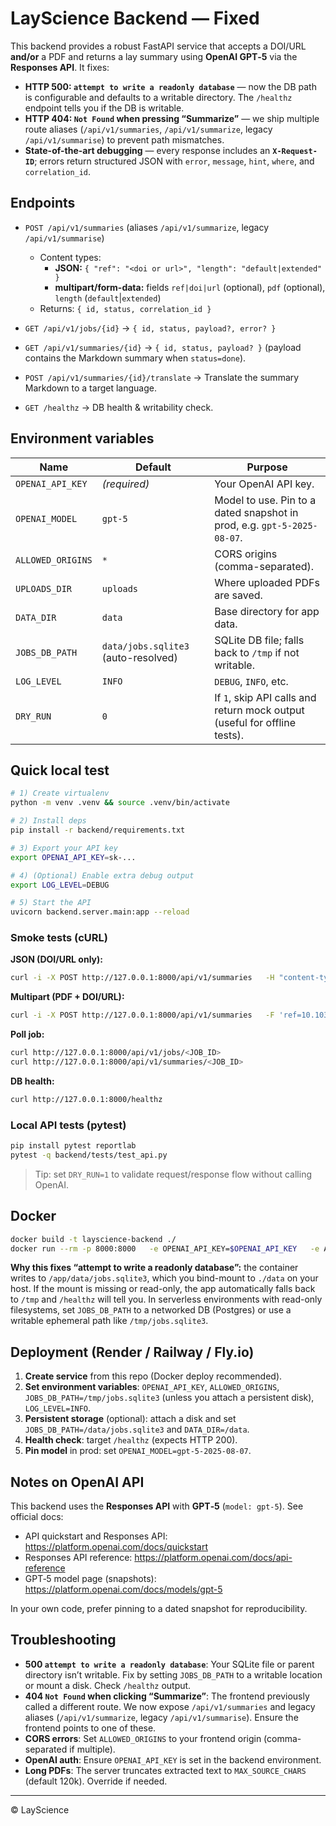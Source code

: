 
# LayScience Backend — Fixed

This backend provides a robust FastAPI service that accepts a DOI/URL **and/or** a PDF and returns a lay summary using **OpenAI GPT‑5** via the **Responses API**. It fixes:

- **HTTP 500: `attempt to write a readonly database`** — now the DB path is configurable and defaults to a writable directory. The `/healthz` endpoint tells you if the DB is writable.
- **HTTP 404: `Not Found` when pressing “Summarize”** — we ship multiple route aliases (`/api/v1/summaries`, `/api/v1/summarize`, legacy `/api/v1/summarise`) to prevent path mismatches.
- **State-of-the-art debugging** — every response includes an **`X-Request-ID`**; errors return structured JSON with `error`, `message`, `hint`, `where`, and `correlation_id`.

## Endpoints

- `POST /api/v1/summaries` (aliases `/api/v1/summarize`, legacy `/api/v1/summarise`)
  - Content types:
    - **JSON:** `{ "ref": "<doi or url>", "length": "default|extended" }`
    - **multipart/form-data:** fields `ref|doi|url` (optional), `pdf` (optional), `length` (`default`|`extended`)
  - Returns: `{ id, status, correlation_id }`

- `GET /api/v1/jobs/{id}` → `{ id, status, payload?, error? }`

- `GET /api/v1/summaries/{id}` → `{ id, status, payload? }` (payload contains the Markdown summary when `status=done`).

- `POST /api/v1/summaries/{id}/translate` → Translate the summary Markdown to a target language.

- `GET /healthz` → DB health & writability check.

## Environment variables

| Name | Default | Purpose |
|---|---|---|
| `OPENAI_API_KEY` | *(required)* | Your OpenAI API key. |
| `OPENAI_MODEL` | `gpt-5` | Model to use. Pin to a dated snapshot in prod, e.g. `gpt-5-2025-08-07`. |
| `ALLOWED_ORIGINS` | `*` | CORS origins (comma-separated). |
| `UPLOADS_DIR` | `uploads` | Where uploaded PDFs are saved. |
| `DATA_DIR` | `data` | Base directory for app data. |
| `JOBS_DB_PATH` | `data/jobs.sqlite3` (auto-resolved) | SQLite DB file; falls back to `/tmp` if not writable. |
| `LOG_LEVEL` | `INFO` | `DEBUG`, `INFO`, etc. |
| `DRY_RUN` | `0` | If `1`, skip API calls and return mock output (useful for offline tests). |

## Quick local test

```bash
# 1) Create virtualenv
python -m venv .venv && source .venv/bin/activate

# 2) Install deps
pip install -r backend/requirements.txt

# 3) Export your API key
export OPENAI_API_KEY=sk-...

# 4) (Optional) Enable extra debug output
export LOG_LEVEL=DEBUG

# 5) Start the API
uvicorn backend.server.main:app --reload
```

### Smoke tests (cURL)

**JSON (DOI/URL only):**
```bash
curl -i -X POST http://127.0.0.1:8000/api/v1/summaries   -H "content-type: application/json"   -d '{"ref":"https://arxiv.org/pdf/1706.03762.pdf","length":"default"}'
```

**Multipart (PDF + DOI/URL):**
```bash
curl -i -X POST http://127.0.0.1:8000/api/v1/summaries   -F 'ref=10.1038/nrn3241'   -F 'length=extended'   -F 'pdf=@sample.pdf;type=application/pdf'
```

**Poll job:**
```bash
curl http://127.0.0.1:8000/api/v1/jobs/<JOB_ID>
curl http://127.0.0.1:8000/api/v1/summaries/<JOB_ID>
```

**DB health:**
```bash
curl http://127.0.0.1:8000/healthz
```

### Local API tests (pytest)

```bash
pip install pytest reportlab
pytest -q backend/tests/test_api.py
```

> Tip: set `DRY_RUN=1` to validate request/response flow without calling OpenAI.

## Docker

```bash
docker build -t layscience-backend ./
docker run --rm -p 8000:8000   -e OPENAI_API_KEY=$OPENAI_API_KEY   -e ALLOWED_ORIGINS=http://localhost:3000   -v $PWD/data:/app/data   -v $PWD/uploads:/app/uploads   layscience-backend
```

**Why this fixes “attempt to write a readonly database”:** the container writes to `/app/data/jobs.sqlite3`, which you bind-mount to `./data` on your host. If the mount is missing or read-only, the app automatically falls back to `/tmp` and `/healthz` will tell you. In serverless environments with read-only filesystems, set `JOBS_DB_PATH` to a networked DB (Postgres) or use a writable ephemeral path like `/tmp/jobs.sqlite3`.

## Deployment (Render / Railway / Fly.io)

1. **Create service** from this repo (Docker deploy recommended).
2. **Set environment variables**: `OPENAI_API_KEY`, `ALLOWED_ORIGINS`, `JOBS_DB_PATH=/tmp/jobs.sqlite3` (unless you attach a persistent disk), `LOG_LEVEL=INFO`.
3. **Persistent storage** (optional): attach a disk and set `JOBS_DB_PATH=/data/jobs.sqlite3` and `DATA_DIR=/data`.
4. **Health check**: target `/healthz` (expects HTTP 200).
5. **Pin model** in prod: set `OPENAI_MODEL=gpt-5-2025-08-07`.

## Notes on OpenAI API

This backend uses the **Responses API** with **GPT‑5** (`model: gpt-5`). See official docs:
- API quickstart and Responses API: https://platform.openai.com/docs/quickstart
- Responses API reference: https://platform.openai.com/docs/api-reference
- GPT‑5 model page (snapshots): https://platform.openai.com/docs/models/gpt-5

In your own code, prefer pinning to a dated snapshot for reproducibility.

## Troubleshooting

- **500 `attempt to write a readonly database`**: Your SQLite file or parent directory isn’t writable. Fix by setting `JOBS_DB_PATH` to a writable location or mount a disk. Check `/healthz` output.
- **404 `Not Found` when clicking “Summarize”**: The frontend previously called a different route. We now expose `/api/v1/summaries` and legacy aliases (`/api/v1/summarize`, legacy `/api/v1/summarise`). Ensure the frontend points to one of these.
- **CORS errors**: Set `ALLOWED_ORIGINS` to your frontend origin (comma-separated if multiple).
- **OpenAI auth**: Ensure `OPENAI_API_KEY` is set in the backend environment.
- **Long PDFs**: The server truncates extracted text to `MAX_SOURCE_CHARS` (default 120k). Override if needed.

---

© LayScience
